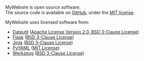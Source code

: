 MyWebsite is open source software.  
The source code is available on [GitHub](https://github.com/BenjaminHamon/MyWebsite), under the [MIT license](https://github.com/BenjaminHamon/MyWebsite/blob/master/license.txt).

MyWebsite uses licensed software from:

- [Dateutil](https://dateutil.readthedocs.io/)
  ([Apache License Version 2.0, BSD 3-Clause License](https://github.com/dateutil/dateutil/blob/master/LICENSE))
- [Flask](http://flask.pocoo.org/)
  ([BSD 3-Clause License](http://flask.pocoo.org/docs/license/))
- [Jinja](http://jinja.pocoo.org/)
  ([BSD 3-Clause License](https://github.com/pallets/jinja/blob/master/LICENSE.rst))
- [PyYAML](https://pyyaml.org/)
  ([MIT License](https://github.com/yaml/pyyaml/blob/master/LICENSE))
- [Werkzeug](https://palletsprojects.com/p/werkzeug/)
  ([BSD 3-Clause License](https://github.com/pallets/werkzeug/blob/master/LICENSE.rst))
